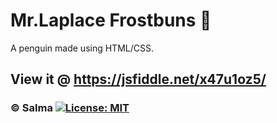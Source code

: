 # Mr.Laplace Frostbuns :penguin:

A penguin made using HTML/CSS.

## View it @ https://jsfiddle.net/x47u1oz5/

### © Salma [![License: MIT](https://img.shields.io/badge/License-MIT-yellow.svg)](https://opensource.org/licenses/MIT)
